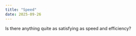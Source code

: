 ```yaml
---
title: "Speed"
date: 2025-09-26
---
```

Is there anything quite as satisfying as speed and efficiency? 